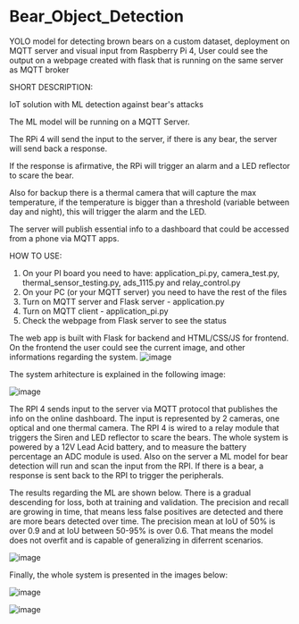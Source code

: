 # Bear_Object_Detection
YOLO model for detecting brown bears on a custom dataset, deployment on MQTT server and visual input from Raspberry Pi 4, User could see the output on a webpage created with flask that is running on the same server as MQTT broker

SHORT DESCRIPTION:

IoT solution with ML detection against bear's attacks

The ML model will be running on a MQTT Server.

The RPi 4 will send the input to the server, if there is any bear, the server will send back a response.

If the response is afirmative, the RPi will trigger an alarm and a LED reflector to scare the bear.

Also for backup there is a thermal camera that will capture the max temperature, if the temperature is bigger than a threshold (variable between day and night), this will trigger the alarm and the LED.

The server will publish essential info to a dashboard that could be accessed from a phone via MQTT apps.

HOW TO USE:
1. On your PI board you need to have: application_pi.py, camera_test.py, thermal_sensor_testing.py, ads_1115.py and relay_control.py
2. On your PC (or your MQTT server) you need to have the rest of the files
3. Turn on MQTT server and Flask server - application.py
4. Turn on MQTT client - application_pi.py
5. Check the webpage from Flask server to see the status

   
The web app is built with Flask for backend and HTML/CSS/JS for frontend. On the frontend the user could see the current image, and other informations regarding the system.
![image](https://github.com/user-attachments/assets/969da452-9e99-47c9-b56e-555869e281bb)

The system arhitecture is explained in the following image:

![image](https://github.com/user-attachments/assets/437e2332-d4cf-4be8-b7ca-feadde7b3ab6)

The RPI 4 sends input to the server via MQTT protocol that publishes the info on the online dashboard. The input is represented by 2 cameras, one optical and one thermal camera. The RPI 4 is wired to a relay module that triggers the Siren and LED reflector to scare the bears. The whole system is powered by a 12V Lead Acid battery, and to measure the battery percentage an ADC module is used. Also on the server a ML model for bear detection will run and scan the input from the RPI. If there is a bear, a response is sent back to the RPI to trigger the peripherals.

The results regarding the ML are shown below. There is a gradual descending for loss, both at training and validation. The precision and recall are growing in time, that means less false positives are detected and there are more bears detected over time. The precision mean at IoU of 50% is over 0.9 and at IoU between 50-95% is over 0.6. That means the model does not overfit and is capable of generalizing in diferrent scenarios.

![image](https://github.com/user-attachments/assets/0e6f870e-55a4-4144-906c-90a40c9be589)

Finally, the whole system is presented in the images below:

![image](https://github.com/user-attachments/assets/b8571bf5-610a-48cf-b41e-4c413d234046)

![image](https://github.com/user-attachments/assets/30d64315-b448-4c0f-b2c0-3f9735f9aac6)




